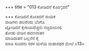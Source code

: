 +++
title = "013 ಕೋಡಿದನೆ ಕೊಙ್ಕಿದನೆ"

+++
ಕೋಡಿದನೆ ಕೊಂಕಿದನೆ ನಾಯಕ  
ವಾಡಿಗಳು ಹಲರೆಂದು ಬೆಂಗೊ  
ಟ್ಟೋಡಿದನೆ ಕೈಗಾಯದೆಚ್ಚನು ನಚ್ಚಿದಂಬಿನಲಿ  
ತೋಡು ಬೀಡಿನ ಹವಣನಾತನ  
ಮಾಡಿದಾತನೆ ಬಲ್ಲನೆನೆ ಕೈ  
ಮಾಡಿ ಸುರಿದನು ಸರಳ ಮಳೆಯ ಮಹಾರಥರ ಮೇಲೆ   ॥13॥